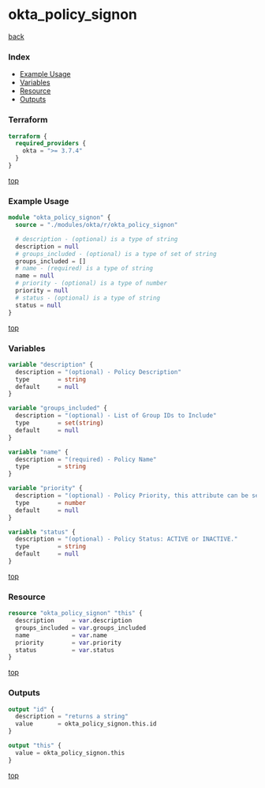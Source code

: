 # okta_policy_signon

[back](../okta.md)

### Index

- [Example Usage](#example-usage)
- [Variables](#variables)
- [Resource](#resource)
- [Outputs](#outputs)

### Terraform

```terraform
terraform {
  required_providers {
    okta = ">= 3.7.4"
  }
}
```

[top](#index)

### Example Usage

```terraform
module "okta_policy_signon" {
  source = "./modules/okta/r/okta_policy_signon"

  # description - (optional) is a type of string
  description = null
  # groups_included - (optional) is a type of set of string
  groups_included = []
  # name - (required) is a type of string
  name = null
  # priority - (optional) is a type of number
  priority = null
  # status - (optional) is a type of string
  status = null
}
```

[top](#index)

### Variables

```terraform
variable "description" {
  description = "(optional) - Policy Description"
  type        = string
  default     = null
}

variable "groups_included" {
  description = "(optional) - List of Group IDs to Include"
  type        = set(string)
  default     = null
}

variable "name" {
  description = "(required) - Policy Name"
  type        = string
}

variable "priority" {
  description = "(optional) - Policy Priority, this attribute can be set to a valid priority. To avoid endless diff situation we error if an invalid priority is provided. API defaults it to the last/lowest if not there."
  type        = number
  default     = null
}

variable "status" {
  description = "(optional) - Policy Status: ACTIVE or INACTIVE."
  type        = string
  default     = null
}
```

[top](#index)

### Resource

```terraform
resource "okta_policy_signon" "this" {
  description     = var.description
  groups_included = var.groups_included
  name            = var.name
  priority        = var.priority
  status          = var.status
}
```

[top](#index)

### Outputs

```terraform
output "id" {
  description = "returns a string"
  value       = okta_policy_signon.this.id
}

output "this" {
  value = okta_policy_signon.this
}
```

[top](#index)